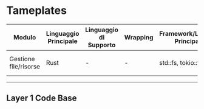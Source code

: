 # Tameplates

| Modulo                | Linguaggio Principale | Linguaggio di Supporto | Wrapping | Framework/Librerie Principali | Considerazioni per lo Sviluppo<br>       |
| --------------------- | --------------------- | ---------------------- | -------- | ----------------------------- | ---------------------------------------- |
| Gestione file/risorse | Rust                  | -                      | -        | std::fs, tokio::fs            | Gestione concorrente di I/O, caching<br> |

---

## Layer 1 Code Base
